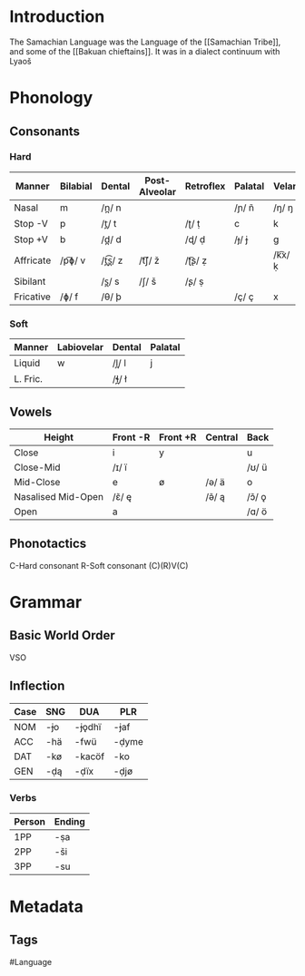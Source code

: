 # Introduction
The Samachian Language was the Language of the [[Samachian Tribe]], and some of the [[Bakuan chieftains]]. It was in a dialect continuum with Lyaoš
# Phonology
## Consonants
### Hard

| Manner | Bilabial | Dental | Post-Alveolar | Retroflex | Palatal | Velar |
| --- | --- | --- | --- | --- | --- | --- |
| Nasal | m |/n̪/ n||| /ɲ/ ñ | /ŋ/ ŋ |
| Stop -V | p | /t̪/ t||/ʈ/ ṭ|c| k|
|Stop +V| b | /d̪/ d ||/ɖ/ ḍ|/ɟ/ ɉ|g|
|Affricate|/p͡ɸ/ v|/t̪͡s̪/ z|/t͡ʃ/ ž|/ʈ͡ʂ/ ẓ||/k͡x/ ḳ|
|Sibilant||/s̪/ s|/ʃ/ š|/ʂ/ ṣ|
|Fricative|/ɸ/ f|/θ/ þ|||/ç/ ç|x|
### Soft

| Manner | Labiovelar | Dental | Palatal |
| --- | --- | --- | --- |
| Liquid | w | /l̪/ l | j |
| L. Fric. ||/ɬ̪/ ł|| 
## Vowels

| Height |Front -R|Front +R|Central|Back|
| --- | --- | --- | --- | --- |
|Close|i|y||u|
|Close-Mid|/ɪ/ ï|||/ʊ/ ü|
|Mid-Close|e|ø|/ə/ ä|o|
|Nasalised Mid-Open|/ɛ̃/ ę||/ə̃/ ą|/ɔ̃/ ǫ|
|Open|a|||/ɑ/ ö|
## Phonotactics
C-Hard consonant
R-Soft consonant
(C)(R)V(C)
# Grammar
## Basic World Order
VSO
## Inflection

|Case|SNG|DUA|PLR|
| -- | -- | -- | -- |
|NOM|-ɉo|-ɉǫdhï|-ɉaf|
|ACC|-hä|-fwü|-ḍyme|
|DAT|-kø|-kacöf|-ko|
|GEN|-ḍą|-ḍïx|-ḍjø|
### Verbs

|Person|Ending|
| -- | -- |
|1PP|-ṣa |
|2PP|-ši |
|3PP|-su |
# Metadata
## Tags
#Language 